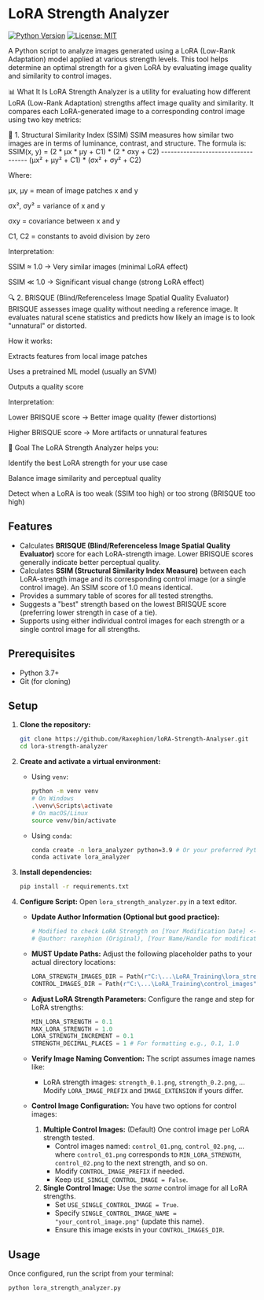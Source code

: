 # LoRA Strength Analyzer
[![Python Version](https://img.shields.io/badge/python-3.8+-blue.svg)](https://www.python.org/downloads/)
[![License: MIT](https://img.shields.io/badge/License-MIT-yellow.svg)](https://opensource.org/licenses/MIT)

A Python script to analyze images generated using a LoRA (Low-Rank Adaptation) model applied at various strength levels. This tool helps determine an optimal strength for a given LoRA by evaluating image quality and similarity to control images.


📊 What It Is
LoRA Strength Analyzer is a utility for evaluating how different LoRA (Low-Rank Adaptation) strengths affect image quality and similarity. It compares each LoRA-generated image to a corresponding control image using two key metrics:

🧠 1. Structural Similarity Index (SSIM)
SSIM measures how similar two images are in terms of luminance, contrast, and structure. The formula is:
SSIM(x, y) = 
    (2 * μx * μy + C1) * (2 * σxy + C2)
    -----------------------------------
    (μx² + μy² + C1) * (σx² + σy² + C2)


Where:

μx, μy = mean of image patches x and y

σx², σy² = variance of x and y

σxy = covariance between x and y

C1, C2 = constants to avoid division by zero

Interpretation:

SSIM ≈ 1.0 → Very similar images (minimal LoRA effect)

SSIM ≪ 1.0 → Significant visual change (strong LoRA effect)

🔍 2. BRISQUE (Blind/Referenceless Image Spatial Quality Evaluator)
BRISQUE assesses image quality without needing a reference image. It evaluates natural scene statistics and predicts how likely an image is to look "unnatural" or distorted.

How it works:

Extracts features from local image patches

Uses a pretrained ML model (usually an SVM)

Outputs a quality score

Interpretation:

Lower BRISQUE score → Better image quality (fewer distortions)

Higher BRISQUE score → More artifacts or unnatural features

🎯 Goal
The LoRA Strength Analyzer helps you:

Identify the best LoRA strength for your use case

Balance image similarity and perceptual quality

Detect when a LoRA is too weak (SSIM too high) or too strong (BRISQUE too high)


## Features

-   Calculates **BRISQUE (Blind/Referenceless Image Spatial Quality Evaluator)** score for each LoRA-strength image. Lower BRISQUE scores generally indicate better perceptual quality.
-   Calculates **SSIM (Structural Similarity Index Measure)** between each LoRA-strength image and its corresponding control image (or a single control image). An SSIM score of 1.0 means identical.
-   Provides a summary table of scores for all tested strengths.
-   Suggests a "best" strength based on the lowest BRISQUE score (preferring lower strength in case of a tie).
-   Supports using either individual control images for each strength or a single control image for all strengths.

## Prerequisites

-   Python 3.7+
-   Git (for cloning)

## Setup

1.  **Clone the repository:**
    ```bash
    git clone https://github.com/Raxephion/loRA-Strength-Analyser.git
    cd lora-strength-analyzer
    ```

2.  **Create and activate a virtual environment:**

    *   Using `venv`:
        ```bash
        python -m venv venv
        # On Windows
        .\venv\Scripts\activate
        # On macOS/Linux
        source venv/bin/activate
        ```
    *   Using `conda`:
        ```bash
        conda create -n lora_analyzer python=3.9 # Or your preferred Python 3.x version
        conda activate lora_analyzer
        ```

3.  **Install dependencies:**
    ```bash
    pip install -r requirements.txt
    ```

4.  **Configure Script:**
    Open `lora_strength_analyzer.py` in a text editor.

    *   **Update Author Information (Optional but good practice):**
        ```python
        # Modified to check LoRA Strength on [Your Modification Date] <--- UPDATE THIS
        # @author: raxephion (Original), [Your Name/Handle for modification] <--- UPDATE THIS
        ```

    *   **MUST Update Paths:**
        Adjust the following placeholder paths to your actual directory locations:
        ```python
        LORA_STRENGTH_IMAGES_DIR = Path(r"C:\...\LoRA_Training\lora_strength_images") # UPDATE THIS
        CONTROL_IMAGES_DIR = Path(r"C:\...\LoRA_Training\control_images") # UPDATE THIS
        ```

    *   **Adjust LoRA Strength Parameters:**
        Configure the range and step for LoRA strengths:
        ```python
        MIN_LORA_STRENGTH = 0.1
        MAX_LORA_STRENGTH = 1.0
        LORA_STRENGTH_INCREMENT = 0.1
        STRENGTH_DECIMAL_PLACES = 1 # For formatting e.g., 0.1, 1.0
        ```

    *   **Verify Image Naming Convention:**
        The script assumes image names like:
        -   LoRA strength images: `strength_0.1.png`, `strength_0.2.png`, ...
        Modify `LORA_IMAGE_PREFIX` and `IMAGE_EXTENSION` if yours differ.

    *   **Control Image Configuration:**
        You have two options for control images:
        1.  **Multiple Control Images:** (Default) One control image per LoRA strength tested.
            -   Control images named: `control_01.png`, `control_02.png`, ... where `control_01.png` corresponds to `MIN_LORA_STRENGTH`, `control_02.png` to the next strength, and so on.
            -   Modify `CONTROL_IMAGE_PREFIX` if needed.
            -   Keep `USE_SINGLE_CONTROL_IMAGE = False`.
        2.  **Single Control Image:** Use the *same* control image for all LoRA strengths.
            -   Set `USE_SINGLE_CONTROL_IMAGE = True`.
            -   Specify `SINGLE_CONTROL_IMAGE_NAME = "your_control_image.png"` (update this name).
            -   Ensure this image exists in your `CONTROL_IMAGES_DIR`.

## Usage

Once configured, run the script from your terminal:

```bash
python lora_strength_analyzer.py
